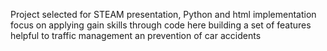 Project selected for STEAM presentation, Python and html implementation focus on applying gain skills through code here building a set of features helpful to traffic management an prevention of car accidents
